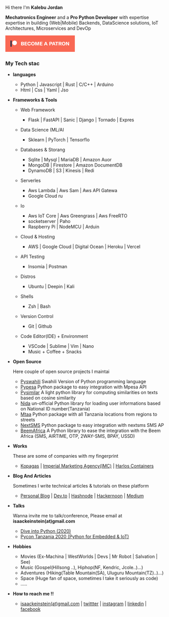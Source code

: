 <p>Hi there I'm <b>Kalebu Jordan</b></p>

<p><b>Mechatronics Engineer</b> and a <b>Pro Python Developer</b> with expertise expertise in building (Web|Mobile) Backends, DataScience solutions, IoT Architectures, Microservices and DevOp</p>

[![Become a patron](become_a_patron_button.png)](https://www.patreon.com/kalebujordan)

<h3>My Tech stac</h3>
<ul>
    <li>
        <p><b>languages</b></p>
        <ul>
            <li>Python | Javascript | Rust | C/C++ | Arduino</li>
            <li>Html | Css | Yaml | Jso</li>
        </ul>
    </li>
    <li>
        <p><b>Frameworks & Tools</b></p>
        <ul>
            <li>
               <p>Web Framework</p>
               <ul>
                   <li>Flask | FastAPI | Sanic | Django | Tornado | Expres</li>
               </ul>
            <li>
               <p>Data Science (ML/AI</p>
               <ul>
                   <li>Sklearn | PyTorch | Tensorflo</li>
               </ul>
            </li>
            <li>
               <p> Databases & Storang</p>
               <ul>
                   <li> Sqlite | Mysql | MariaDB | Amazon Auor</li>
                   <li>MongoDB | Firestore | Amazon DocumentDB</li>
                   <li> DynamoDB | S3 | Kinesis |  Redi</li>
               </ul>
               </li>
            <li>
               <p>Serverles</p>
               <ul>
                   <li> Aws Lambda | Aws Sam | Aws API Gatewa</li>
                   <li> Google Cloud ru</li>
               </ul>
               </li>
            <li>
               <p>Io</p>
               <ul>
                   <li>Aws IoT Core | Aws Greengrass | Aws FreeRTO</li>
                   <li>socketserver | Paho</li>
                   <li> Raspberry Pi | NodeMCU | Arduin</li>
               </ul>
            </li>
        <li>
            <p> Cloud & Hosting</p>
            <ul>
               <li>AWS | Google Cloud | Digital Ocean | Heroku | Vercel</li>
            </ul>
        </li>
        <li>
            <p> API Testing</p>
            <ul>
               <li> Insomia | Postman</li>
            </ul>
        </li>
        <li>
            <p> Distros </p>
            <ul>
               <li> Ubuntu | Deepin | Kali</li>
            </ul>
        </li>
        <li>
            <p> Shells </p>
            <ul>
               <li> Zsh | Bash </li>
            </ul>
        </li>
        <li>
            <p> Version Control </p>
            <ul>
               <li> Git | Github </li>
            </ul>
        </li>
        <li>
            <p> Code Editor(IDE) + Environment </p>
            <ul>
               <li> VSCode | Sublime | Vim | Nano </li>
               <li> Music + Coffee + Snacks
            </ul>
        </li>
        </ul>
    </li>
    <li>
        <p><b> Open Source </b></p>
        <p> Here couple of open source projects I maintai</p>
        <ul>
            <li><a href = "https://kalebu.github.io/pyswahili">Pyswahili</a> Swahili Version of Python programming language</li>
            <li><a href="https://kalebu.github.io/pypesa">Pypesa</a> Python package to easy integration with Mpesa API</li>
            <li><a href="https://kalebu.github.io/pysimilar">Pysimilar</a> A light python library for computing similarities on texts based on cosine similarity</li>
            <li><a href="https://kalebu.github.io/Nida">Nida</a> un-official Python library for loading user informations based on National ID number(Tanzania)</li>
            <li><a href="https://kalebu.github.io/mtaa">Mtaa</a> Python package with all Tanzania locations from regions to streets</li>
            <li><a href="https://github.com/nextsms/nextsms">NextSMS</a> Python package to easy integration with nextsms SMS AP</li>
            <li><a href="https://github.com/beem-africa/python-client">BeemAfrica</a> A Python library to ease the integration with the Beem Africa (SMS, AIRTIME, OTP, 2WAY-SMS, BPAY, USSD)</li>
        </ul>
    </li>
    <li>
        <p><b> Works </b></p>
        <p>These are some of companies with my fingerprint</p>
        <ul>
            <li>
               <a href="https://www.kopagas.com/">Kopagas</a> |
               <a href="https://www.imc.co.tz/">Imperial Marketing Agency(IMC)</a> |
               <a href="https://www.linkedin.com/company/harlos-comp-limited/">Harlos Containers</a>
            </li>
        </ul>
    </li>
    <li>
        <p><b>Blog And Articles</b></p>
        <p>Sometimes I write technical articles & tutorials on these platform</p>
        <ul>
            <li>
               <a href="https://kalebujordan.dev/">Personal Blog</a> |
               <a href="https://dev.to/kalebu">Dev.to</a> |
               <a href="https://hashnode.com/@Kalebujordan">Hashnode</a> |
               <a href="https://hackernoon.com/u/kalebujordan">Hackernoon</a> |
               <a href="https://kalebujordan.medium.com/">Medium</a>
            </li>
        </ul>
    </li>
    <li>
        <p><b> Talks  </b></p>
        <p> Wanna invite me to talk/conference, Please email at <b>isaackeinstein(at)gmail.com</b></p>
        <ul>
            <li><a href = "https://medium.com/dive-into-python-3/interview-with-kalebu-jordan-diving-into-python-3-cb9498bdf798"> Dive into Python (2020) </a></li>
            <li><a href="https://www.youtube.com/watch?v=7BqeN--xHzY"> Pycon Tanzania 2020 (Python for Embedded & IoT)</a></li>
        </ul>
    <li>
        <p><b> Hobbies </b></p>
        <ul>
            <li>Movies (Ex-Machina | WestWorlds | Devs | Mr Robot | Salvation | See)</li>
            <li>Music (Gospel(Hillsong ..), Hiphop(NF, Kendric, Jcole..)...)</li>
            <li>Adventures (Hiking(Table Mountain(SA), Uluguru Mountain(TZ)..)...)</li>
            <li>Space (Huge fan of space, sometimes I take it seriously as code)</li>
            <li>.....</li>
        </ul>
    </li>
    <li>
        <p><b>How to reach me !!</b></p>
        <ul>
            <li>
               <a href = "#">isaackeinstein(at)gmail.com</a> | 
               <a href = "https://twitter.com/j_kalebu">twittter</a> |
               <a href = "https://www.instagram.com/kalebu_jordan/">instagram</a> |
               <a href = "https://www.linkedin.com/in/kalebu-gwalugano/" >linkedin</a> |
               <a href = "https://web.facebook.com/kalebu.jordan">facebook</a> 
            </li>
        </ul>